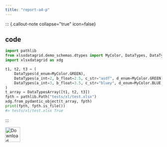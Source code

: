 ```yaml
---
title: "report-a4-p"
---
```


::: {.callout-note collapse="true" icon=false}


## code

```py
import pathlib
from xlsxdatagrid.demo_schemas.dtypes import MyColor, DataTypes, DataTypesArray
import xlsxdatagrid as xdg

t1, t2, t3 = (
    DataTypes(d_enum=MyColor.GREEN),
    DataTypes(a_int=2, b_float=2.5, c_str="asdf", d_enum=MyColor.GREEN),
    DataTypes(a_int=3, b_float=3.5, c_str="bluey", d_enum=MyColor.BLUE, e_bool=False),
)
t_array = DataTypesArray([t1, t2, t3])
fpth = pathlib.Path("tests/xl/test.xlsx")
xdg.from_pydantic_object(t_array, fpth)
print(fpth, fpth.is_file())
#> tests/xl/test.xlsx True
```

:::

<a href="../xl/test.xlsx">
  <img src="../logos/Excel-icon.png" alt="Download Excel" width="48">
</a>